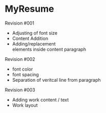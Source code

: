 # MyResume
Revision #001
- Adjusting of font size
- Content Addition
- Adding/replacement  <article> elements inside content paragraph

Revision #002
- font color
- font spacing
- Separation of veritcal line from paragraph
  
Revision #003
  - Adding work content / text
  - Work layout 
